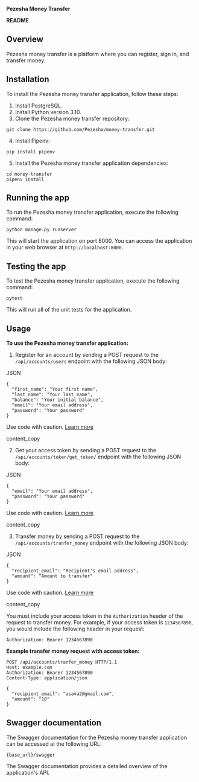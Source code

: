 
**Pezesha Money Transfer**

**README**

## Overview

Pezesha money transfer is a platform where you can register, sign in, and transfer money.

## Installation

To install the Pezesha money transfer application, follow these steps:

1. Install PostgreSQL.
2. Install Python version 3.10.
3. Clone the Pezesha money transfer repository:

```
git clone https://github.com/Pezesha/money-transfer.git
```

4. Install Pipenv:

```
pip install pipenv
```

5. Install the Pezesha money transfer application dependencies:

```
cd money-transfer
pipenv install
```

## Running the app

To run the Pezesha money transfer application, execute the following command:

```
python manage.py runserver
```

This will start the application on port 8000. You can access the application in your web browser at `http://localhost:8000`.

## Testing the app

To test the Pezesha money transfer application, execute the following command:

```
pytest
```

This will run all of the unit tests for the application.

## Usage

**To use the Pezesha money transfer application:**

1. Register for an account by sending a POST request to the `/api/accounts/users` endpoint with the following JSON body:

JSON

```
{
  "first_name": "Your first name",
  "last_name": "Your last name",
  "balance": "Your initial balance",
  "email": "Your email address",
  "password": "Your password"
}
```

Use code with caution. [Learn more](https://bard.google.com/faq#coding)

content_copy

2. Get your access token by sending a POST request to the `/api/accounts/token/get_token/` endpoint with the following JSON body:

JSON

```
{
  "email": "Your email address",
  "password": "Your password"
}
```

Use code with caution. [Learn more](https://bard.google.com/faq#coding)

content_copy

3. Transfer money by sending a POST request to the `/api/accounts/tranfer_money` endpoint with the following JSON body:

JSON

```
{
  "recipient_email": "Recipient's email address",
  "amount": "Amount to transfer"
}
```

Use code with caution. [Learn more](https://bard.google.com/faq#coding)

content_copy

You must include your access token in the `Authorization` header of the request to transfer money. For example, if your access token is `1234567890`, you would include the following header in your request:

```
Authorization: Bearer 1234567890
```

**Example transfer money request with access token:**

```
POST /api/accounts/tranfer_money HTTP/1.1
Host: example.com
Authorization: Bearer 1234567890
Content-Type: application/json

{
  "recipient_email": "asava2@gmail.com",
  "amount": "10"
}
```

## Swagger documentation

The Swagger documentation for the Pezesha money transfer application can be accessed at the following URL:

```
{base_url}/swagger
```

The Swagger documentation provides a detailed overview of the application's API.
